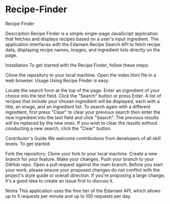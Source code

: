 # Recipe-Finder
Recipe Finder

Description
Recipe Finder is a simple single-page JavaScript application that fetches and displays recipes based on a user's input ingredient. The application interfaces with the Edamam Recipe Search API to fetch recipe data, displaying recipe names, images, and ingredient lists directly on the page.

Installation
To get started with the Recipe Finder, follow these steps:

Clone the repository to your local machine.
Open the index.html file in a web browser.
Usage
Using Recipe Finder is easy:

Locate the search form at the top of the page.
Enter an ingredient of your choice into the text field.
Click the "Search" button or press Enter.
A list of recipes that include your chosen ingredient will be displayed, each with a title, an image, and an ingredient list.
To search again with a different ingredient, first press "Clear" to clear your previous search then enter the new ingredient into the text field and click "Search". The previous results will be replaced by the new ones.
If you wish to clear the results without conducting a new search, click the "Clear" button.

Contributor's Guide
We welcome contributions from developers of all skill levels. To get started:

Fork the repository.
Clone your fork to your local machine.
Create a new branch for your feature.
Make your changes.
Push your branch to your GitHub repo.
Open a pull request against the main branch.
Before you start your work, please ensure your proposed changes do not conflict with the project's style guide or overall direction. If you're proposing a large change, it's a good idea to create an issue first to discuss it.

Notes
This application uses the free tier of the Edamam API, which allows up to 5 requests per minute and up to 100 requests per day.

